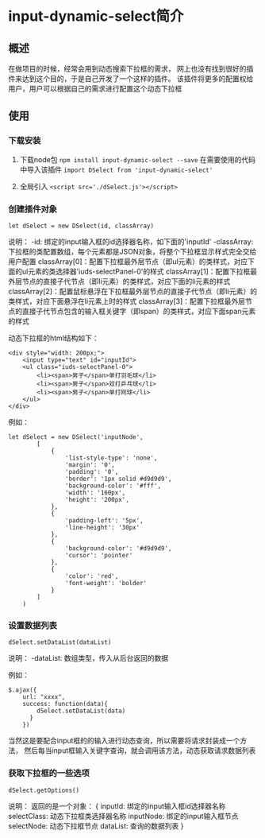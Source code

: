# input-dynamic-select简介

## 概述

在做项目的时候，经常会用到动态搜索下拉框的需求，
网上也没有找到很好的插件来达到这个目的，于是自己开发了一个这样的插件。
该插件将更多的配置权给用户，用户可以根据自己的需求进行配置这个动态下拉框

## 使用

### 下载安装
1. 下载node包
`npm install input-dynamic-select --save`
在需要使用的代码中导入该插件
`import DSelect from 'input-dynamic-select'`

2. 全局引入 
`<script src='./dSelect.js'></script>`

### 创建插件对象

`let dSelect = new DSelect(id, classArray)`

说明：
-id: 绑定的input输入框的id选择器名称，如下面的'inputId'
-classArray: 下拉框的类配置数组，每个元素都是JSON对象，将整个下拉框显示样式完全交给用户配置
classArray[0]：配置下拉框最外层节点（即ul元素）的类样式，对应下面的ul元素的类选择器'iuds-selectPanel-0'的样式
classArray[1]：配置下拉框最外层节点的直接子代节点（即li元素）的类样式，对应下面的li元素的样式
classArray[2]：配置鼠标悬浮在下拉框最外层节点的直接子代节点（即li元素）的类样式，对应下面悬浮在li元素上时的样式
classArray[3]：配置下拉框最外层节点的直接子代节点包含的输入框关键字（即span）的类样式，对应下面span元素的样式

动态下拉框的html结构如下：
```
<div style="width: 200px;">
    <input type="text" id="inputId">
    <ul class="iuds-selectPanel-0">
        <li><span>男子</span>单打羽毛球</li>
        <li><span>男子</span>双打乒乓球</li>
        <li><span>男子</span>单打网球</li>
    </ul>
</div>
```
例如：
```
let dSelect = new DSelect('inputNode',
        [
            {
                'list-style-type': 'none',
                'margin': '0',
                'padding': '0',
                'border': '1px solid #d9d9d9',
                'background-color': '#fff',
                'width': '160px',
                'height': '200px',
            },
            {
                'padding-left': '5px',
                'line-height': '30px'
            },
            {
                'background-color': '#d9d9d9',
                'cursor': 'pointer'
            },
            {
                'color': 'red',
                'font-weight': 'bolder'
            }
        ]
    )
```
### 设置数据列表
`dSelect.setDataList(dataList)`

说明：
-dataList: 数组类型，传入从后台返回的数据

例如：
```
$.ajax({ 
    url: "xxxx", 
    success: function(data){
        dSelect.setDataList(data)
      }
    })
```
当然这是要配合input框的的输入进行动态查询，所以需要将请求封装成一个方法，
然后每当input框输入关键字查询，就会调用该方法，动态获取请求数据列表

### 获取下拉框的一些选项
`dSelect.getOptions()`

说明：
返回的是一个对象：
{
    inputId: 绑定的input输入框id选择器名称
    selectClass: 动态下拉框类选择器名称
    inputNode: 绑定的input输入框节点
    selectNode: 动态下拉框节点
    dataList: 查询的数据列表
}
